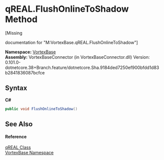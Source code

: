 # qREAL.FlushOnlineToShadow Method 
 

\[Missing <summary> documentation for "M:VortexBase.qREAL.FlushOnlineToShadow"\]

**Namespace:**&nbsp;<a href="N_VortexBase.md">VortexBase</a><br />**Assembly:**&nbsp;VortexBaseConnector (in VortexBaseConnector.dll) Version: 0.101.0-dotnetcore.38+Branch.feature/dotnetcore.Sha.9184ded7250ef900bfdd1d83b2841836087bcfce

## Syntax

**C#**<br />
``` C#
public void FlushOnlineToShadow()
```


## See Also


#### Reference
<a href="T_VortexBase_qREAL.md">qREAL Class</a><br /><a href="N_VortexBase.md">VortexBase Namespace</a><br />